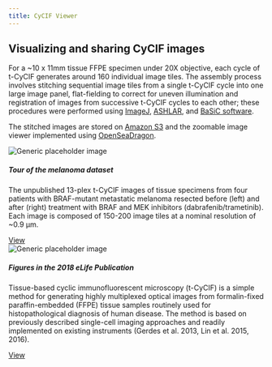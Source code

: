 ```yaml
---
title: CyCIF Viewer
---
```

<h2 class="h2">
  Visualizing and sharing CyCIF images
</h2>
<p class="">
For a ~10 x 11mm tissue FFPE specimen under 20X objective, each cycle of t-CyCIF generates around 160 individual image tiles. The assembly process involves stitching sequential image tiles from a single t-CyCIF cycle into one large image panel, flat-fielding to correct for uneven illumination and registration of images from successive t-CyCIF cycles
to each other; these procedures were performed using <a href="https://fiji.sc/" target="_blank">ImageJ</a>, <a href="https://github.com/sorgerlab/ashlar" target="_blank">ASHLAR</a>, and  <a href="https://www.nature.com/articles/ncomms14836" target="_blank">BaSiC software</a>.
</p>
<p class="">
The stitched images are stored on  <a href="https://aws.amazon.com/s3/" target="_blank">Amazon S3</a> and the zoomable image viewer
implemented using  <a href="https://openseadragon.github.io/" target="_blank">OpenSeaDragon</a>.
</p>

<div class="media my-5">
  <img class="mr-3" src="http://via.placeholder.com/200x200" alt="Generic placeholder image">
  <div class="media-body">
    <h5 class="mt-0">Tour of the melanoma dataset</h5>
    <p>
      The unpublished 13-plex t-CyCIF images of tissue specimens from four patients with BRAF-mutant metastatic melanoma resected before (left) and after (right) treatment with BRAF and MEK inhibitors (dabrafenib/trametinib). Each image is composed of 150-200 image tiles at a nominal resolution of ~0.9 μm.
    </p>
    <div class="text-right">
      <a href="https://s3.amazonaws.com/pca2018/cycif.org-osd-dev/index.html#s=0#w=0#g=0#v=0.4_0.5_0.5" class="btn btn-outline-primary">View</a>
    </div>
  </div>
</div>
<div class="media my-5">
    <img class="mr-3" src="http://via.placeholder.com/200x200" alt="Generic placeholder image">
    <div class="media-body">
      <h5 class="mt-0">Figures in the 2018 eLife Publication</h5>
      <p>
          Tissue-based cyclic immunofluorescent microscopy (t-CyCIF) is a simple method for generating highly multiplexed optical images from formalin-fixed paraffin-embedded (FFPE) tissue samples routinely used for histopathological diagnosis of human disease. The method is based on previously described single-cell imaging approaches and readily implemented on existing instruments (Gerdes et al. 2013, Lin et al. 2015, 2016).
      </p>
      <div class="text-right">
        <a href="{{ site.baseurl }}/featured-paper/lin-elife-2018/" class="btn btn-outline-primary">View</a>
      </div>
    </div>
  </div>